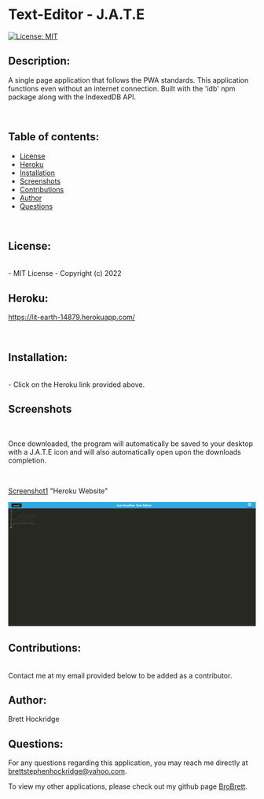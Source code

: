 # Text-Editor - J.A.T.E

[![License: MIT](https://img.shields.io/badge/License-MIT-blue.svg)](https://opensource.org/licenses/MIT)
  

## Description:

 A single page application that follows the PWA standards. This application functions even without an internet connection. Built with the 'idb' npm package along with the IndexedDB API.

<br>



## Table of contents:

  * [License](#license)
  * [Heroku](#heroku)
  * [Installation](#installation)
  * [Screenshots](#screenshot)
  * [Contributions](#contributions)
  * [Author](#author)
  * [Questions](#questions)

<br>
  
## License:
<br>
      -  MIT License - Copyright (c) 2022 

<br>

## Heroku:

https://lit-earth-14879.herokuapp.com/
  
<br>

## Installation:
<br>
      -  Click on the Heroku link provided above. 

<br>
  
## Screenshots

<br>

Once downloaded, the program will automatically be saved to your desktop with a J.A.T.E icon and will also automatically open upon the downloads completion.

<br>
  

[Screenshot1](images/heroku-screenshot.png)  "Heroku Website"

<img src="images/heroku-screenshot.png">

<br>
  
## Contributions:
<br>
Contact me at my email provided below to be added as a contributor.
  
<br>


## Author:
Brett Hockridge
  

## Questions:
  For any questions regarding this application, you may reach me directly at brettstephenhockridge@yahoo.com.

  To view my other applications, please check out my github page [BroBrett](https://github.com/BroBrett).